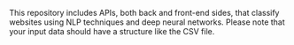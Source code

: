 This repository includes APIs, both back and front-end sides, that classify websites using NLP techniques and deep neural networks. Please note that your input data should have a structure like the CSV file. 
